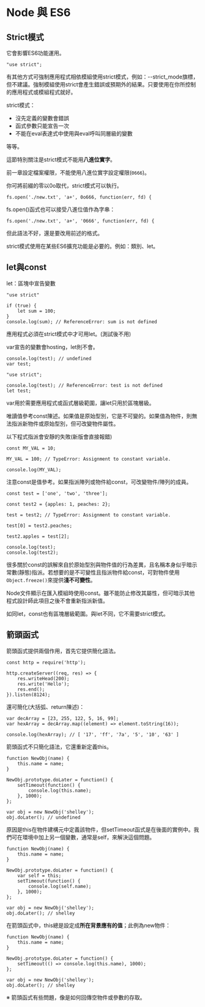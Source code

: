 # Node 與 ES6

## Strict模式

它會影響ES6功能運用。

```
"use strict";
```

有其他方式可強制應用程式相依模組使用strict模式，例如：--strict_mode旗標，但不建議。強制模組使用strict會產生錯誤或預期外的結果。只要使用在你所控制的應用程式或模組程式就好。

strict模式：

- 沒先定義的變數會錯誤
- 函式參數只能宣告一次
- 不能在eval表達式中使用與eval呼叫同層級的變數

等等。

這節特別關注是strict模式不能用**八進位實字**。

前一章設定檔案權限，不能使用八進位實字設定權限(`0666`)。

你可將前綴的零以0o取代，strict模式可以執行。

```
fs.open('./new.txt', 'a+', 0o666, function(err, fd) {
```

fs.open()函式也可以接受八進位值作為字串：

```
fs.open('./new.txt', 'a+', '0666', function(err, fd) {
```

但此語法不好，還是要改用前述的格式。

strict模式使用在某些ES6擴充功能是必要的。例如：類別、let。

## let與const

let：區塊中宣告變數

```
"use strict"

if (true) {
    let sum = 100;
}
console.log(sum); // ReferenceError: sum is not defined
```

應用程式必須在strict模式中才可用let。(測試後不用)

var宣告的變數會hosting，let則不會。

```
console.log(test); // undefined
var test;
```

```
"use strict";

console.log(test); // ReferenceError: test is not defined
let test;
```

var用於需要應用程式或函式層級範圍，讓let只用於區塊層級。

唯讀值參考const陳述。如果值是原始型別，它是不可變的。如果值為物件，則無法指派新物件或原始型別，但可改變物件屬性。

以下程式指派會安靜的失敗(新版會直接報錯)

```
const MY_VAL = 10;

MY_VAL = 100; // TypeError: Assignment to constant variable.

console.log(MY_VAL);
```

注意const是值參考。如果指派陣列或物件給const，可改變物件/陣列的成員。

```
const test = ['one', 'two', 'three'];

const test2 = {apples: 1, peaches: 2};

test = test2; // TypeError: Assignment to constant variable.

test[0] = test2.peaches;

test2.apples = test[2];

console.log(test);
console.log(test2);
```

很多關於const的誤解來自於原始型別與物件值的行為差異，且名稱本身似乎暗示常數(靜態)指派。若想要的是不可變性且指派物件給const，可對物件使用`Object.freeze()`來提供**淺不可變性**。

Node文件顯示在匯入模組時使用const。雖不能防止修改其屬性，但可暗示其他程式設計師此項目之後不會重新指派新值。

如同let，const也有區塊層級範圍。與let不同，它不需要strict模式。

## 箭頭函式

箭頭函式提供兩個作用，首先它提供簡化語法。

```
const http = require('http');

http.createServer((req, res) => {
    res.writeHead(200);
    res.write('Hello');
    res.end();
}).listen(8124);
```

還可簡化(大括弧、return陳述)：

```
var decArray = [23, 255, 122, 5, 16, 99];
var hexArray = decArray.map((element) => element.toString(16));

console.log(hexArray); // [ '17', 'ff', '7a', '5', '10', '63' ]
```

箭頭函式不只簡化語法，它還重新定義this。

```
function NewObj(name) {
    this.name = name;
}

NewObj.prototype.doLater = function() {
    setTimeout(function() {
        console.log(this.name);
    }, 1000);
};

var obj = new NewObj('shelley');
obj.doLater(); // undefined
```

原因是this在物件建構元中定義該物件，但setTimeout函式是在後面的實例中。我們可在環境中加上另一個變數，通常是self，來解決這個問題。

```
function NewObj(name) {
    this.name = name;
}

NewObj.prototype.doLater = function() {
    var self = this;
    setTimeout(function() {
        console.log(self.name);
    }, 1000);
};

var obj = new NewObj('shelley');
obj.doLater(); // shelley
```

在箭頭函式中，this總是設定成**所在背景應有的值**；此例為new物件：

```
function NewObj(name) {
    this.name = name;
}

NewObj.prototype.doLater = function() {
    setTimeout(() => console.log(this.name), 1000);
};

var obj = new NewObj('shelley');
obj.doLater(); // shelley
```

※ 箭頭函式有些問題，像是如何回傳空物件或參數的存取。